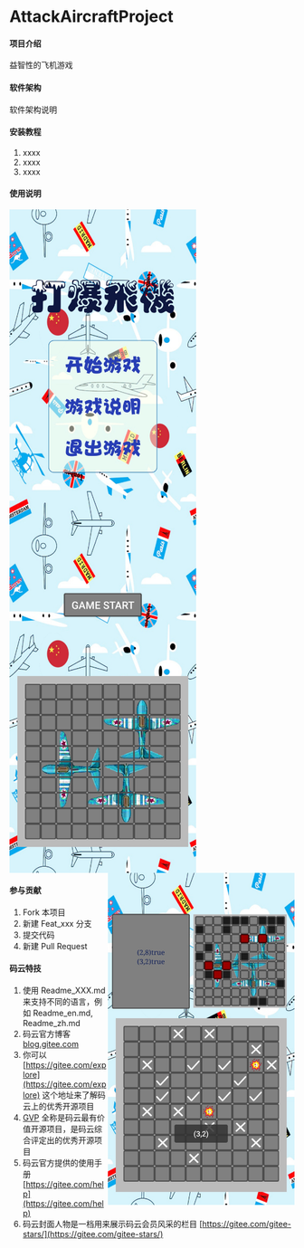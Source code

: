 # AttackAircraftProject

#### 项目介绍
益智性的飞机游戏

#### 软件架构
软件架构说明


#### 安装教程

1. xxxx
2. xxxx
3. xxxx

#### 使用说明
 <img src="./Img/主界面示例.jpg" width = "330" alt="效果图" align=left />
 <img src="./Img/准备界面示例.jpg" width = "330" alt="效果图" align=center />
 <img src="./Img/对战界面示例.jpg" width = "330" alt="效果图" align=right />
 
#### 参与贡献

1. Fork 本项目
2. 新建 Feat_xxx 分支
3. 提交代码
4. 新建 Pull Request


#### 码云特技

1. 使用 Readme\_XXX.md 来支持不同的语言，例如 Readme\_en.md, Readme\_zh.md
2. 码云官方博客 [blog.gitee.com](https://blog.gitee.com)
3. 你可以 [https://gitee.com/explore](https://gitee.com/explore) 这个地址来了解码云上的优秀开源项目
4. [GVP](https://gitee.com/gvp) 全称是码云最有价值开源项目，是码云综合评定出的优秀开源项目
5. 码云官方提供的使用手册 [https://gitee.com/help](https://gitee.com/help)
6. 码云封面人物是一档用来展示码云会员风采的栏目 [https://gitee.com/gitee-stars/](https://gitee.com/gitee-stars/)

